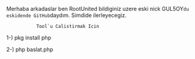 Merhaba arkadaslar ben RootUnited bildiginiz uzere eski nick GUL5OY`du eskidende GitHub`daydım. Simdide ilerleyecegiz.

               Tool`u Calistirmak Icin
1-) pkg install php

2-) php baslat.php
